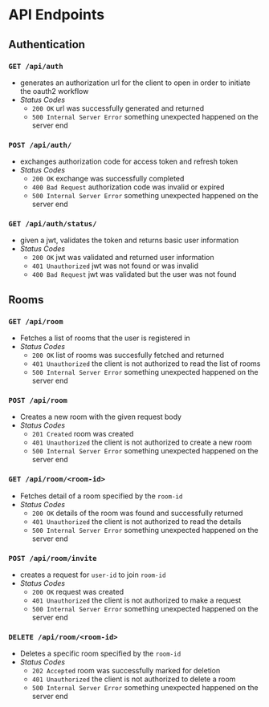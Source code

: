 # API Endpoints

## Authentication
### `GET /api/auth`
  - generates an authorization url for the client to open in order to initiate the oauth2 workflow
  - *Status Codes*
    - `200 OK` url was successfully generated and returned
    - `500 Internal Server Error` something unexpected happened on the server end

### `POST /api/auth/`
  - exchanges authorization code for access token and refresh token
  - *Status Codes*
    - `200 OK` exchange was successfully completed
    - `400 Bad Request` authorization code was invalid or expired
    - `500 Internal Server Error` something unexpected happened on the server end

### `GET /api/auth/status/`
  - given a jwt, validates the token and returns basic user information
  - *Status Codes*
    - `200 OK` jwt was validated and returned user information
    - `401 Unauthorized` jwt was not found or was invalid
    - `400 Bad Request` jwt was validated but the user was not found

## Rooms
### `GET /api/room`
  - Fetches a list of rooms that the user is registered in
  - *Status Codes*
    - `200 OK` list of rooms was succesfully fetched and returned
    - `401 Unauthorized` the client is not authorized to read the list of rooms
    - `500 Internal Server Error` something unexpected happened on the server end  

### `POST /api/room`
  - Creates a new room with the given request body
  - *Status Codes*
    - `201 Created` room was created
    - `401 Unauthorized` the client is not authorized to create a new room
    - `500 Internal Server Error` something unexpected happened on the server end

### `GET /api/room/<room-id>`
  - Fetches detail of a room specified by the `room-id`
  - *Status Codes*
    - `200 OK` details of the room was found and successfully returned
    - `401 Unauthorized` the client is not authorized to read the details
    - `500 Internal Server Error` something unexpected happened on the server end

### `POST /api/room/invite`
  - creates a request for `user-id` to join `room-id`
  - *Status Codes*
    - `200 OK` request was created 
    - `401 Unauthorized` the client is not authorized to make a request
    - `500 Internal Server Error` something unexpected happened on the server end

### `DELETE /api/room/<room-id>`
  - Deletes a specific room specified by the `room-id`
  - *Status Codes*
    - `202 Accepted` room was successfully marked for deletion
    - `401 Unauthorized` the client is not authorized to delete a room
    - `500 Internal Server Error` something unexpected happened on the server end